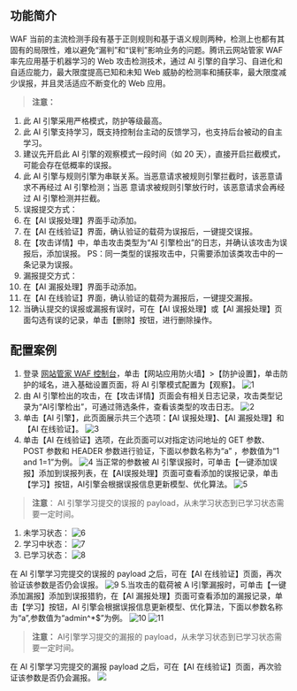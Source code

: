 ## 功能简介
WAF 当前的主流检测手段有基于正则规则和基于语义规则两种，检测上也都有其固有的局限性，难以避免“漏判”和“误判”影响业务的问题。腾讯云网站管家 WAF 率先应用基于机器学习的 Web 攻击检测技术，通过 AI 引擎的自学习、自进化和自适应能力，最大限度提高已知和未知 Web 威胁的检测率和捕获率，最大限度减少误报，并且灵活适应不断变化的 Web 应用。

>**注意：**
1. 此 AI 引擎采用严格模式，防护等级最高。
2. 此 AI 引擎支持学习，既支持控制台主动的反馈学习，也支持后台被动的自主学习。
3. 建议先开启此 AI 引擎的观察模式一段时间（如 20 天），直接开启拦截模式，可能会存在低概率的误报。
4. 此 AI 引擎与规则引擎为串联关系。当恶意请求被规则引擎拦截时，该恶意请求不再经过 AI 引擎检测；当恶     意请求被规则引擎放行时，该恶意请求会再经过 AI 引擎检测并拦截。
5. 误报提交方式：
 1. 在【AI 误报处理】界面手动添加。
 2. 在【AI 在线验证】界面，确认验证的载荷为误报后，一键提交误报。
 3. 在【攻击详情】中，单击攻击类型为“AI 引擎检出”的日志，并确认该攻击为误报后，添加误报。
     PS：同一类型的误报攻击中，只需要添加该类攻击中的一条记录为误报。
6. 漏报提交方式：
 1. 在【AI 漏报处理】界面手动添加。
 2. 在【AI 在线验证】界面，确认验证的载荷为漏报后，一键提交漏报。
7. 当确认提交的误报或漏报有误时，可在【AI 误报处理】或【AI 漏报处理】页面勾选有误的记录，单击【删除】按钮，进行删除操作。
  
## 配置案例 
1. 登录 [网站管家 WAF 控制台](https://console.cloud.tencent.com/guanjia)，单击【网站应用防火墙】>【防护设置】，单击防护的域名，进入基础设置页面，将 AI 引擎模式配置为【观察】。
 ![1](https://main.qcloudimg.com/raw/590bb975f838ffcc9ae754d5f81c6520.png)
2. 由 AI 引擎检出的攻击，在【攻击详情】页面会有相关日志记录，攻击类型记录为“AI引擎检出”，可通过筛选条件，查看该类型的攻击日志。
 ![2](https://main.qcloudimg.com/raw/7b7b8a4222829e22160a939f0d27f0c9.png)
3. 单击【AI 引擎】，此页面展示共三个选项：【AI 误报处理】、【AI 漏报处理】和【AI 在线验证】。
 ![3](https://main.qcloudimg.com/raw/eed0cca787b2221840b243440826ab5a.png)
4. 单击【AI 在线验证】选项，在此页面可以对指定访问地址的 GET 参数、POST 参数和 HEADER 参数进行验证，下面以参数名称为“a” ，参数值为“1 and 1=1”为例。
 ![4](https://main.qcloudimg.com/raw/51222479e3eb1c2a5cba878fad00326e.png)
当正常的参数被 AI 引擎误报时，可单击【一键添加误报】添加到误报列表，在【AI误报处理】页面可查看添加的误报记录，单击【学习】按钮，AI引擎会根据误报信息更新模型、优化算法。
 ![5](https://main.qcloudimg.com/raw/d60d94145d49f6c9511a6680cea4d412.png)
 >**注意**：
 AI 引擎学习提交的误报的 payload，从未学习状态到已学习状态需要一定时间。

 1. 未学习状态：
![6](https://main.qcloudimg.com/raw/882d515fe31a865880e3b69999190d9f.png)
 2. 学习中状态：
 ![7](https://main.qcloudimg.com/raw/b10adf2265c9e82816ae0b9bcb486ef1.png)
 3. 已学习状态：
 ![8](https://main.qcloudimg.com/raw/43bbf8c79c82b21955c51bb3eca8b68e.png)
 
在 AI 引擎学习完提交的误报的 payload 之后，可在【AI 在线验证】页面，再次验证该参数是否仍会误报。
![9](https://main.qcloudimg.com/raw/c4ffe986b6f83f0ae9f90ade2d711413.png)
5.当攻击的载荷被 A I引擎漏报时，可单击【一键添加漏报】添加到误报猎豹，在【AI 漏报处理】页面可查看添加的漏报记录，单击【学习】按钮，AI 引擎会根据误报信息更新模型、优化算法，下面以参数名称为“a”,参数值为“admin^*$”为例。
 ![10](https://main.qcloudimg.com/raw/2c9a570ddda33026a7b12dc9dbf2fab3.png)
 ![11](https://main.qcloudimg.com/raw/e9ac63a26a03ef636afb171b2ea16231.png)
 
>**注意：**
 AI引擎学习提交的漏报的 payload，从未学习状态到已学习状态需要一定时间。

在 AI 引擎学习完提交的漏报 payload 之后，可在【AI 在线验证】页面，再次验证该参数是否仍会漏报。
 ![](https://main.qcloudimg.com/raw/ab64d5da93e2301b4056769fd4b4a32e.png)


